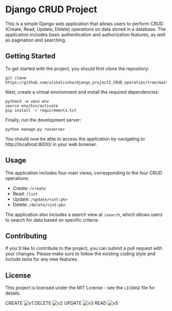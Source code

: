 # Django CRUD Project

This is a simple Django web application that allows users to perform CRUD (Create, Read, Update, Delete) operations on data stored in a database. The application includes basic authentication and authorization features, as well as pagination and searching.

## Getting Started

To get started with the project, you should first clone the repository:

```
git clone https://github.com/uishalcinha/django_project2_CRUD_operation/tree/master/django_crud
```

Next, create a virtual environment and install the required dependencies:

```
python3 -m venv env
source env/bin/activate
pip install -r requirements.txt
```

Finally, run the development server:

```
python manage.py runserver
```

You should now be able to access the application by navigating to http://localhost:8000/ in your web browser.

## Usage

The application includes four main views, corresponding to the four CRUD operations:

- Create: `/create`
- Read: `/list`
- Update: `/update/<int:pk>`
- Delete: `/delete/<int:pk>`

The application also includes a search view at `/search`, which allows users to search for data based on specific criteria.

## Contributing

If you'd like to contribute to the project, you can submit a pull request with your changes. Please make sure to follow the existing coding style and include tests for any new features.

## License

This project is licensed under the MIT License - see the `LICENSE` file for details.


CREATE
![v1](https://user-images.githubusercontent.com/84958938/235328429-2a247f65-98c2-4f66-b8d4-fed55ffc773e.png)
DELETE
![v2](https://user-images.githubusercontent.com/84958938/235328431-ebfd6626-b7d5-4781-8737-6600fb0cf34c.png)
UPDATE
![v3](https://user-images.githubusercontent.com/84958938/235328432-0b961095-9514-44af-b1bf-026181048c14.png)
READ
![v5](https://user-images.githubusercontent.com/84958938/235328433-f78561fe-e8d5-45b4-9cb0-b5e1606a13ff.png)

